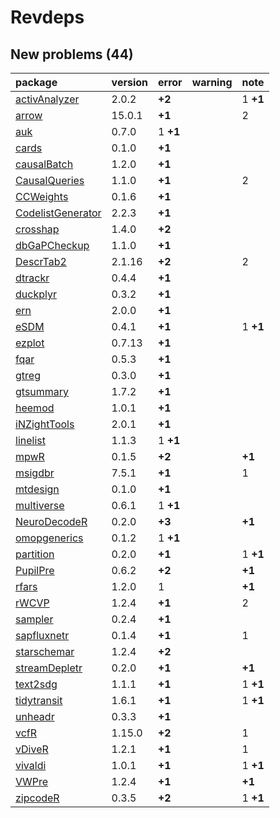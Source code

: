 # Revdeps

## New problems (44)

|package           |version |error    |warning |note     |
|:-----------------|:-------|:--------|:-------|:--------|
|[activAnalyzer](problems.md#activanalyzer)|2.0.2   |__+2__   |        |1 __+1__ |
|[arrow](problems.md#arrow)|15.0.1  |__+1__   |        |2        |
|[auk](problems.md#auk)|0.7.0   |1 __+1__ |        |         |
|[cards](problems.md#cards)|0.1.0   |__+1__   |        |         |
|[causalBatch](problems.md#causalbatch)|1.2.0   |__+1__   |        |         |
|[CausalQueries](problems.md#causalqueries)|1.1.0   |__+1__   |        |2        |
|[CCWeights](problems.md#ccweights)|0.1.6   |__+1__   |        |         |
|[CodelistGenerator](problems.md#codelistgenerator)|2.2.3   |__+1__   |        |         |
|[crosshap](problems.md#crosshap)|1.4.0   |__+2__   |        |         |
|[dbGaPCheckup](problems.md#dbgapcheckup)|1.1.0   |__+1__   |        |         |
|[DescrTab2](problems.md#descrtab2)|2.1.16  |__+2__   |        |2        |
|[dtrackr](problems.md#dtrackr)|0.4.4   |__+1__   |        |         |
|[duckplyr](problems.md#duckplyr)|0.3.2   |__+1__   |        |         |
|[ern](problems.md#ern)|2.0.0   |__+1__   |        |         |
|[eSDM](problems.md#esdm)|0.4.1   |__+1__   |        |1 __+1__ |
|[ezplot](problems.md#ezplot)|0.7.13  |__+1__   |        |         |
|[fqar](problems.md#fqar)|0.5.3   |__+1__   |        |         |
|[gtreg](problems.md#gtreg)|0.3.0   |__+1__   |        |         |
|[gtsummary](problems.md#gtsummary)|1.7.2   |__+1__   |        |         |
|[heemod](problems.md#heemod)|1.0.1   |__+1__   |        |         |
|[iNZightTools](problems.md#inzighttools)|2.0.1   |__+1__   |        |         |
|[linelist](problems.md#linelist)|1.1.3   |1 __+1__ |        |         |
|[mpwR](problems.md#mpwr)|0.1.5   |__+2__   |        |__+1__   |
|[msigdbr](problems.md#msigdbr)|7.5.1   |__+1__   |        |1        |
|[mtdesign](problems.md#mtdesign)|0.1.0   |__+1__   |        |         |
|[multiverse](problems.md#multiverse)|0.6.1   |1 __+1__ |        |         |
|[NeuroDecodeR](problems.md#neurodecoder)|0.2.0   |__+3__   |        |__+1__   |
|[omopgenerics](problems.md#omopgenerics)|0.1.2   |1 __+1__ |        |         |
|[partition](problems.md#partition)|0.2.0   |__+1__   |        |1 __+1__ |
|[PupilPre](problems.md#pupilpre)|0.6.2   |__+2__   |        |__+1__   |
|[rfars](problems.md#rfars)|1.2.0   |1        |        |__+1__   |
|[rWCVP](problems.md#rwcvp)|1.2.4   |__+1__   |        |2        |
|[sampler](problems.md#sampler)|0.2.4   |__+1__   |        |         |
|[sapfluxnetr](problems.md#sapfluxnetr)|0.1.4   |__+1__   |        |1        |
|[starschemar](problems.md#starschemar)|1.2.4   |__+2__   |        |         |
|[streamDepletr](problems.md#streamdepletr)|0.2.0   |__+1__   |        |__+1__   |
|[text2sdg](problems.md#text2sdg)|1.1.1   |__+1__   |        |1 __+1__ |
|[tidytransit](problems.md#tidytransit)|1.6.1   |__+1__   |        |1 __+1__ |
|[unheadr](problems.md#unheadr)|0.3.3   |__+1__   |        |         |
|[vcfR](problems.md#vcfr)|1.15.0  |__+2__   |        |1        |
|[vDiveR](problems.md#vdiver)|1.2.1   |__+1__   |        |1        |
|[vivaldi](problems.md#vivaldi)|1.0.1   |__+1__   |        |1 __+1__ |
|[VWPre](problems.md#vwpre)|1.2.4   |__+1__   |        |__+1__   |
|[zipcodeR](problems.md#zipcoder)|0.3.5   |__+2__   |        |1 __+1__ |

